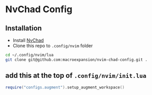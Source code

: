 # NvChad Config

 ## Installation
 - Install [NvChad](https://nvchad.com/docs/quickstart/install)
 - Clone this repo to `.config/nvim` folder
 ```bash
 cd ~/.config/nvim/lua
 git clone git@github.com:macroexpansion/nvim-chad-config.git .
 ```

## add this at the top of `.config/nvim/init.lua`
```lua
require("configs.augment").setup_augment_workspace()
```
